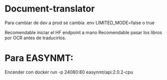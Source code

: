 # Document-translator

Para cambiar de dev a prod se cambia .env LIMITED_MODE=false o true

Recomendable iniciar el HF endpoint a mano
Recomendable pasar los libros por OCR antes de traducirlos.

# Para EASYNMT:

Encender con docker run -p 24080:80 easynmt/api:2.0.2-cpu

